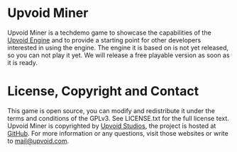Upvoid Miner
===========

Upvoid Miner is a techdemo game to showcase the capabilities of the [Upvoid Engine](http://upvoid.com/about) and to provide a starting point for other developers interested in using the engine. The engine it is based on is not yet released, so you can not play it yet. We will release a free playable version as soon as it is ready.


License, Copyright and Contact
===========

This game is open source, you can modify and redistribute it under the terms and conditions of the GPLv3.
See LICENSE.txt for the full license text. Upvoid Miner is copyrighted by [Upvoid Studios](http://upvoid.com), the project is hosted at [GitHub](http://github.com/Upvoid/Upvoid-Miner).
For more information or any questions, visit those websites or write to mail@upvoid.com.
